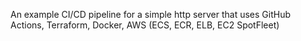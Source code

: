 An example CI/CD pipeline for a simple http server that uses GitHub Actions, Terraform, Docker, AWS (ECS, ECR, ELB, EC2 SpotFleet)
